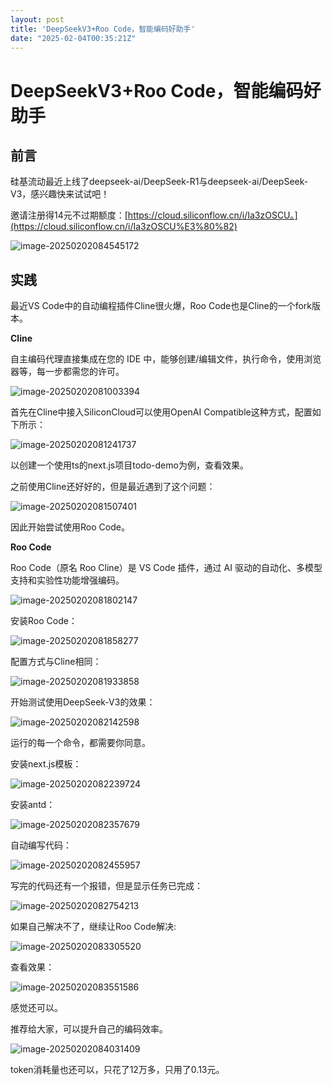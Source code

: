 ```yaml
---
layout: post
title: 'DeepSeekV3+Roo Code，智能编码好助手'
date: "2025-02-04T00:35:21Z"
---
```

DeepSeekV3+Roo Code，智能编码好助手
===========================

前言
--

硅基流动最近上线了deepseek-ai/DeepSeek-R1与deepseek-ai/DeepSeek-V3，感兴趣快来试试吧！

邀请注册得14元不过期额度：[https://cloud.siliconflow.cn/i/Ia3zOSCU。](https://cloud.siliconflow.cn/i/Ia3zOSCU%E3%80%82)

![image-20250202084545172](https://img2024.cnblogs.com/blog/3288240/202502/3288240-20250202085656273-1873409736.png)

实践
--

最近VS Code中的自动编程插件Cline很火爆，Roo Code也是Cline的一个fork版本。

**Cline**

自主编码代理直接集成在您的 IDE 中，能够创建/编辑文件，执行命令，使用浏览器等，每一步都需您的许可。

![image-20250202081003394](https://img2024.cnblogs.com/blog/3288240/202502/3288240-20250202085656378-1509284085.png)

首先在Cline中接入SiliconCloud可以使用OpenAI Compatible这种方式，配置如下所示：

![image-20250202081241737](https://img2024.cnblogs.com/blog/3288240/202502/3288240-20250202085656375-109602138.png)

以创建一个使用ts的next.js项目todo-demo为例，查看效果。

之前使用Cline还好好的，但是最近遇到了这个问题：

![image-20250202081507401](https://img2024.cnblogs.com/blog/3288240/202502/3288240-20250202085656307-1499464432.png)

因此开始尝试使用Roo Code。

**Roo Code**

Roo Code（原名 Roo Cline）是 VS Code 插件，通过 AI 驱动的自动化、多模型支持和实验性功能增强编码。

![image-20250202081802147](https://img2024.cnblogs.com/blog/3288240/202502/3288240-20250202085656367-946902598.png)

安装Roo Code：

![image-20250202081858277](https://img2024.cnblogs.com/blog/3288240/202502/3288240-20250202085656399-1700150743.png)

配置方式与Cline相同：

![image-20250202081933858](https://img2024.cnblogs.com/blog/3288240/202502/3288240-20250202085656396-2061665889.png)

开始测试使用DeepSeek-V3的效果：

![image-20250202082142598](https://img2024.cnblogs.com/blog/3288240/202502/3288240-20250202085656417-305452925.png)

运行的每一个命令，都需要你同意。

安装next.js模板：

![image-20250202082239724](https://img2024.cnblogs.com/blog/3288240/202502/3288240-20250202085656331-377770883.png)

安装antd：

![image-20250202082357679](https://img2024.cnblogs.com/blog/3288240/202502/3288240-20250202085656338-1655373593.png)

自动编写代码：

![image-20250202082455957](https://img2024.cnblogs.com/blog/3288240/202502/3288240-20250202085656419-1333049614.png)

写完的代码还有一个报错，但是显示任务已完成：

![image-20250202082754213](https://img2024.cnblogs.com/blog/3288240/202502/3288240-20250202085656403-2118945655.png)

如果自己解决不了，继续让Roo Code解决:

![image-20250202083305520](https://img2024.cnblogs.com/blog/3288240/202502/3288240-20250202085656407-696094148.png)

查看效果：

![image-20250202083551586](https://img2024.cnblogs.com/blog/3288240/202502/3288240-20250202085656366-828080813.png)

感觉还可以。

推荐给大家，可以提升自己的编码效率。

![image-20250202084031409](https://img2024.cnblogs.com/blog/3288240/202502/3288240-20250202085656384-1597448648.png)

token消耗量也还可以，只花了12万多，只用了0.13元。
